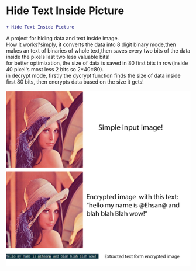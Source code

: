 # Hide Text Inside Picture
```diff
+ Hide Text Inside Picture
```
A project for hiding data and text inside image.</br>
How it works?simply, it converts the data into 8 digit binary mode,then makes an text of binaries of whole text,then saves every two bits of the data inside the pixels last two less valuable bits!</br>
for better optimization, the size of data is saved in 80 first bits in row(inside 40 pixel's most less 2 bits so 2*40=80).</br>
in decrypt mode, firstly the dycrypt function finds the size of data inside first 80 bits, then encrypts data based on the size it gets!
</br></br>
![](result.jpg)
